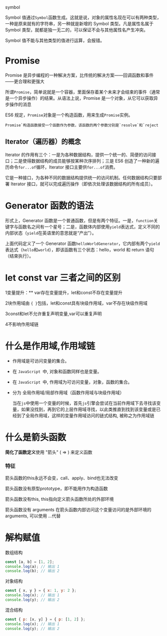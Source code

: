 symbol

Symbol 值通过`Symbol`函数生成。这就是说，对象的属性名现在可以有两种类型，一种是原来就有的字符串，另一种就是新增的 Symbol 类型。凡是属性名属于 Symbol 类型，就都是独一无二的，可以保证不会与其他属性名产生冲突。

Symbol 值不能与其他类型的值进行运算，会报错。

# Promise

Promise 是异步编程的一种解决方案，比传统的解决方案——回调函数和事件——更合理和更强大

所谓`Promise`，简单说就是一个容器，里面保存着某个未来才会结束的事件（通常是一个异步操作）的结果。从语法上说，Promise 是一个对象，从它可以获取异步操作的消息

ES6 规定，`Promise`对象是一个构造函数，用来生成`Promise`实例。

```
Promise`构造函数接受一个函数作为参数，该函数的两个参数分别是`resolve`和`reject
```

## Iterator（遍历器）的概念

Iterator 的作用有三个：一是为各种数据结构，提供一个统一的、简便的访问接口；二是使得数据结构的成员能够按某种次序排列；三是 ES6 创造了一种新的遍历命令`for...of`循环，Iterator 接口主要供`for...of`消费。

它是一种接口，为各种不同的数据结构提供统一的访问机制。任何数据结构只要部署 Iterator 接口，就可以完成遍历操作（即依次处理该数据结构的所有成员）。

# Generator 函数的语法

形式上，Generator 函数是一个普通函数，但是有两个特征。一是，`function`关键字与函数名之间有一个星号；二是，函数体内部使用`yield`表达式，定义不同的内部状态（`yield`在英语里的意思就是“产出”）。

上面代码定义了一个 Generator 函数`helloWorldGenerator`，它内部有两个`yield`表达式（`hello`和`world`），即该函数有三个状态：hello，world 和 return 语句（结束执行）。

# let const var 三者之间的区别

1变量提升：** var存在变量提升，let和const不存在变量提升

 2块作用域由 `{ }`包括，let和const具有块级作用域，var不存在块级作用域

3const和let不允许重复声明变量,var可以重复声明

4不影响作用域链

# 什么是作用域,作用域链

- 作用域是可访问变量的集合。

- 在 `JavaScript `中, 对象和函数同样也是变量。

- 在 `JavaScript `中, 作用域为可访问变量，对象，函数的集合。

- 分为 全局作用域/局部作用域（函数作用域与块级作用域）

  当在`js`中使用一个变量的时候，首先`js`引擎会尝试在当前作用域下去寻找该变量，如果没找到，再到它的上层作用域寻找，以此类推直到找到该变量或是已经到了全局作用域，这样的变量作用域访问的链式结构, 被称之为作用域链

# 什么是箭头函数

**简化了函数定义**使用 "箭头" ( => ) 来定义函数

### 特征 

箭头函数的this永远不会变，call、apply、bind也无法改变

箭头函数没有原型prototype，即不能用作为构造函数

箭头函数没有this, this指向定义箭头函数所处的外部环境

箭头函数没有 arguments 在箭头函数内部访问这个变量访问的是外部环境的arguments, 可以使用 ...代替

# 解构赋值

数组结构

```javascript
const [a, b] = [1, 2];
console.log(a); // 输出 1
console.log(b); // 输出 2
```

对象结构

```javascript
const { x, y } = { x: 1, y: 2 };
console.log(x); // 输出 1
console.log(y); // 输出 2
```

混合结构

```javascript
const { p: [x, y] } = { p: [1, 2] };
console.log(x); // 输出 1
console.log(y); // 输出 2
```

